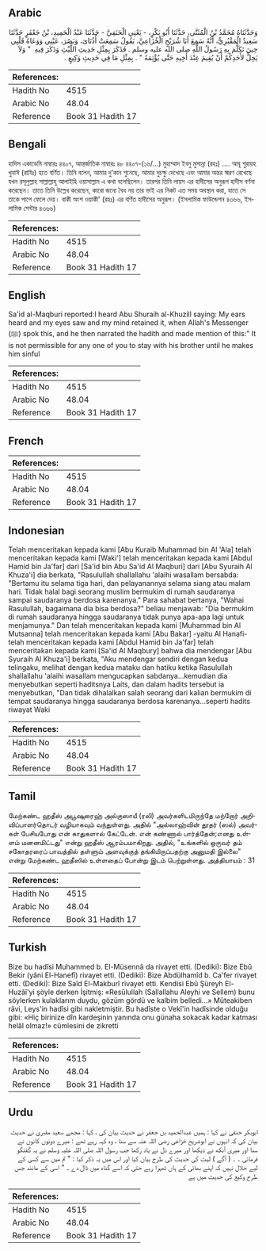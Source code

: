 ## Arabic


<div dir="rtl" lang="ar" style={{fontSize:'larger',backgroundColor:'#f8f9fa',padding:20}}>
وَحَدَّثَنَاهُ مُحَمَّدُ بْنُ الْمُثَنَّى، حَدَّثَنَا أَبُو بَكْرٍ، - يَعْنِي الْحَنَفِيَّ - حَدَّثَنَا عَبْدُ الْحَمِيدِ، بْنُ جَعْفَرٍ حَدَّثَنَا سَعِيدٌ الْمَقْبُرِيُّ، أَنَّهُ سَمِعَ أَبَا شُرَيْحٍ الْخُزَاعِيَّ، يَقُولُ سَمِعَتْ أُذُنَاىَ، وَبَصُرَ، عَيْنِي وَوَعَاهُ قَلْبِي حِينَ تَكَلَّمَ بِهِ رَسُولُ اللَّهِ صلى الله عليه وسلم ‏.‏ فَذَكَرَ بِمِثْلِ حَدِيثِ اللَّيْثِ وَذَكَرَ فِيهِ ‏ "‏ وَلاَ يَحِلُّ لأَحَدِكُمْ أَنْ يُقِيمَ عِنْدَ أَخِيهِ حَتَّى يُؤْثِمَهُ ‏"‏ ‏.‏ بِمِثْلِ مَا فِي حَدِيثِ وَكِيعٍ ‏.‏
</div>
<div style={{backgroundColor:'#f8f9fa',padding:20, marginBottom: 10}}><table> <thead> <tr> <th>References:</th> <th></th> </tr> </thead> <tbody><tr><td>Hadith No</td><td>4515</td></tr><tr><td>Arabic No</td><td>48.04</td></tr><tr><td>Reference</td><td>Book 31 Hadith 17</td></tr></tbody></table></div>

## Bengali


<div dir="ltr" lang="bn" style={{fontSize:'larger',backgroundColor:'#f8f9fa',padding:20}}>
হাদিস একাডেমি নাম্বারঃ ৪৪০৭, আন্তর্জাতিক নাম্বারঃ ৪৮ ৪৪০৭-(১৬/...) মুহাম্মাদ ইবনু মুসান্না (রহঃ) .... আবূ শুরায়হ খুযাঈ (রাযিঃ) হতে বর্ণিত। তিনি বলেন, আমার দু’কান শুনেছে, আমার দুচক্ষু দেখেছে এবং আমার অন্তর স্মরণ রেখেছে যখন রসূলুল্লাহ সাল্লাল্লাহু আলাইহি ওয়াসাল্লাম এ কথা বলেছিলেন। তারপর তিনি লায়স এর হাদীসের অনুরূপ হাদীস বর্ণনা করেছেন। তাতে তিনি উল্লেখ করেছেন, কারো জন্যে বৈধ নয় তার ভাই এর নিকট এত সময় অবস্থান করা, যাতে সে তাকে পাপে ফেলে দেয়। বাকী অংশ ওয়াকী' (রহঃ) এর বর্ণিত হাদীসের অনুরূপ। (ইসলামিক ফাউন্ডেশন ৪৩৬৬, ইসলামিক সেন্টার ৪৩৬৬)
</div>
<div style={{backgroundColor:'#f8f9fa',padding:20, marginBottom: 10}}><table> <thead> <tr> <th>References:</th> <th></th> </tr> </thead> <tbody><tr><td>Hadith No</td><td>4515</td></tr><tr><td>Arabic No</td><td>48.04</td></tr><tr><td>Reference</td><td>Book 31 Hadith 17</td></tr></tbody></table></div>

## English


<div dir="ltr" lang="en" style={{fontSize:'larger',backgroundColor:'#f8f9fa',padding:20}}>
Sa'id al-Maqburi reported:I heard Abu Shuraih al-Khuzill saying: My ears heard and my eyes saw and my mind retained it, when Allah's Messenger (ﷺ) spok this, and he then narrated the hadith and made mention of this:" It is not permissible for any one of you to stay with his brother until he makes him sinful
</div>
<div style={{backgroundColor:'#f8f9fa',padding:20, marginBottom: 10}}><table> <thead> <tr> <th>References:</th> <th></th> </tr> </thead> <tbody><tr><td>Hadith No</td><td>4515</td></tr><tr><td>Arabic No</td><td>48.04</td></tr><tr><td>Reference</td><td>Book 31 Hadith 17</td></tr></tbody></table></div>

## French


<div dir="ltr" lang="fr" style={{fontSize:'larger',backgroundColor:'#f8f9fa',padding:20}}>

</div>
<div style={{backgroundColor:'#f8f9fa',padding:20, marginBottom: 10}}><table> <thead> <tr> <th>References:</th> <th></th> </tr> </thead> <tbody><tr><td>Hadith No</td><td>4515</td></tr><tr><td>Arabic No</td><td>48.04</td></tr><tr><td>Reference</td><td>Book 31 Hadith 17</td></tr></tbody></table></div>

## Indonesian


<div dir="ltr" lang="id" style={{fontSize:'larger',backgroundColor:'#f8f9fa',padding:20}}>
Telah menceritakan kepada kami [Abu Kuraib Muhammad bin Al 'Ala] telah menceritakan kepada kami [Waki'] telah menceritakan kepada kami [Abdul Hamid bin Ja'far] dari [Sa'id bin Abu Sa'id Al Maqburi] dari [Abu Syuraih Al Khuza'i] dia berkata, "Rasulullah shallallahu 'alaihi wasallam bersabda: "Bertamu itu selama tiga hari, dan pelayanannya selama siang atau malam hari. Tidak halal bagi seorang muslim bermukim di rumah saudaranya sampai saudaranya berdosa karenanya." Para sahabat bertanya, "Wahai Rasulullah, bagaimana dia bisa berdosa?" beliau menjawab: "Dia bermukim di rumah saudaranya hingga saudaranya tidak punya apa-apa lagi untuk menjamunya." Dan telah menceritakan kepada kami [Muhammad bin Al Mutsanna] telah menceritakan kepada kami [Abu Bakar] -yaitu Al Hanafi- telah menceritakan kepada kami [Abdul Hamid bin Ja'far] telah menceritakan kepada kami [Sa'id Al Maqbury] bahwa dia mendengar [Abu Syuraih Al Khuza'i] berkata, "Aku mendengar sendiri dengan kedua telingaku, melihat dengan kedua mataku dan hatiku ketika Rasulullah shallallahu 'alaihi wasallam mengucapkan sabdanya…kemudian dia menyebutkan seperti haditsnya Laits, dan dalam hadits tersebut ia menyebutkan, "Dan tidak dihalalkan salah seorang dari kalian bermukim di tempat saudaranya hingga saudaranya berdosa karenanya…seperti hadits riwayat Waki
</div>
<div style={{backgroundColor:'#f8f9fa',padding:20, marginBottom: 10}}><table> <thead> <tr> <th>References:</th> <th></th> </tr> </thead> <tbody><tr><td>Hadith No</td><td>4515</td></tr><tr><td>Arabic No</td><td>48.04</td></tr><tr><td>Reference</td><td>Book 31 Hadith 17</td></tr></tbody></table></div>

## Tamil


<div dir="ltr" lang="ta" style={{fontSize:'larger',backgroundColor:'#f8f9fa',padding:20}}>
மேற்கண்ட ஹதீஸ் அபூஷுரைஹ் அல்குஸாயீ (ரலி) அவர்களிடமிருந்தே மற்றோர் அறிவிப்பாளர்தொடர் வழியாகவும் வந்துள்ளது. அதில் "அல்லாஹ்வின் தூதர் (ஸல்) அவர்கள் பேசியபோது என் காதுகளால் கேட்டேன். என் கண்ணால் பார்த்தேன்;எனது உள்ளம் மனனமிட்டது" என்று ஹதீஸ் ஆரம்பமாகிறது. அதில், "உங்களில் ஒருவர் தம் சகோதரரைப் பாவத்தில் தள்ளும் அளவுக்குத் தங்கியிருப்பதற்கு அனுமதி இல்லை" என்று மேற்கண்ட ஹதீஸில் உள்ளதைப் போன்று இடம் பெற்றுள்ளது. அத்தியாயம் : 31
</div>
<div style={{backgroundColor:'#f8f9fa',padding:20, marginBottom: 10}}><table> <thead> <tr> <th>References:</th> <th></th> </tr> </thead> <tbody><tr><td>Hadith No</td><td>4515</td></tr><tr><td>Arabic No</td><td>48.04</td></tr><tr><td>Reference</td><td>Book 31 Hadith 17</td></tr></tbody></table></div>

## Turkish


<div dir="ltr" lang="tr" style={{fontSize:'larger',backgroundColor:'#f8f9fa',padding:20}}>
Bize bu hadîsi Muhammed b. El-Müsennâ da rivayet etti. (Dediki): Bize Ebû Bekir (yâni El-Hanefî) rivayet etti. (Dediki): Bize Abdülhamîd b. Ca'fer rivayet etti. (Dediki): Bize Saîd El-Makburî ri­vayet etti. Kendisi Ebû Şüreyh El-Huzâî'yi şöyle derken İşitmiş: «Resûlullah (Sallallahu Aleyhi ve Sellem) bunu söylerken kulaklarım duydu, gözüm gördü ve kalbim belledi...» Müteakiben râvi, Leys'in hadîsi gibi nakletmiştir. Bu hadîste o Vekî'in hadîsinde olduğu gibi: «Hiç birinize dîn kardeşinin yanında onu günaha sokacak kadar katması helâl olmaz!» cümlesini de zikretti
</div>
<div style={{backgroundColor:'#f8f9fa',padding:20, marginBottom: 10}}><table> <thead> <tr> <th>References:</th> <th></th> </tr> </thead> <tbody><tr><td>Hadith No</td><td>4515</td></tr><tr><td>Arabic No</td><td>48.04</td></tr><tr><td>Reference</td><td>Book 31 Hadith 17</td></tr></tbody></table></div>

## Urdu


<div dir="rtl" lang="ur" style={{fontSize:'larger',backgroundColor:'#f8f9fa',padding:20}}>
ابوبکر حنفی نے کہا : ہمیں عبدالحمید بن جعفر نے حدیث بیان کی ، کہا : مجھے سعید مقبری نے حدیث بیان کی کہ انہوں نے ابوشریح خزاعی رضی اللہ عنہ سے سنا ، وہ کہہ رہے تھے : میرے دونوں کانوں نے سنا اور میری آنکھ نے دیکھا اور میرے دل نے یاد رکھا جب رسول اللہ صلی اللہ علیہ وسلم نے یہ گفتگو فرمائی ۔ ۔ ( آگے ) لیث کی حدیث کی طرح بیان کیا اور اس میں یہ ذکر کیا : " تم میں سے کسی کے لیے حلال نہیں کہ اپنے بھائی کے ہاں ٹھہرا رہے حتی کہ اسے گناہ میں ڈال دے ۔ " اسی کے مانند جس طرح وکیع کی حدیث میں ہے
</div>
<div style={{backgroundColor:'#f8f9fa',padding:20, marginBottom: 10}}><table> <thead> <tr> <th>References:</th> <th></th> </tr> </thead> <tbody><tr><td>Hadith No</td><td>4515</td></tr><tr><td>Arabic No</td><td>48.04</td></tr><tr><td>Reference</td><td>Book 31 Hadith 17</td></tr></tbody></table></div>